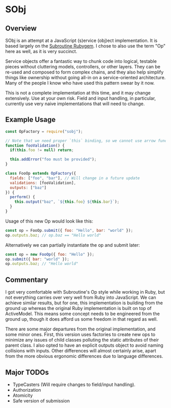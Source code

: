 # SObj

## Overview

SObj is an attempt at a JavaScript (s)ervice (obj)ect implementation. It is based largely on the [Subroutine Rubygem](https://github.com/guideline-tech/subroutine). I chose to also use the term "Op" here as well, as it is very succinct.

Service objects offer a fantastic way to chunk code into logical, testable pieces without cluttering models, controllers, or other layers. They can be re-used and composed to form complex chains, and they also help simplify things like ownership without going all-in on a service-oriented architecture. Many of the people I know who have used this pattern swear by it now.

This is not a complete implementation at this time, and it may change extensively. Use at your own risk. Field and input handling, in particular, currently use very naive implementations that will need to change.

## Example Usage

```javascript
const OpFactory = require("sobj");

// Note that we need proper `this` binding, so we cannot use arrow functions for validations.
function fooValidation() {
  if(this.foo != null) return;

  this.addError("foo must be provided");
}

class FooOp extends OpFactory({
  fields: ["foo", "bar"], // Will change in a future update
  validations: [fooValidation],
  outputs: ["baz"]
}) {
  perform() {
    this.output("baz", `${this.foo} ${this.bar}`);
  }
}

```

Usage of this new Op would look like this:

```javascript
const op = FooOp.submit({ foo: "Hello", bar: "world" });
op.outputs.baz; // op.baz == "Hello world"
```

Alternatively we can partially instantiate the op and submit later:

```javascript
const op = new FooOp({ foo: "Hello" });
op.submit({ bar: "world" });
op.outputs.baz; // "Hello world"
```

## Commentary

I got very comfortable with Subroutine's Op style while working in Ruby, but not everything carries over very well from Ruby into JavaScript. We can achieve similar results, but for one, this implementation is building from the ground up whereas the original Ruby implementation is built on top of ActiveModel. This means some concept needs to be engineered from the ground up, though it does afford us some freedom in that regard as well.

There are some major departures from the original implementation, and some minor ones. First, this version uses factories to create new ops to minimize any issues of child classes polluting the static attributes of their parent class. I also opted to have an explicit outputs object to avoid naming collisions with inputs. Other differences will almost certainly arise, apart from the more obvious ergonomic differences due to language differences.

## Major TODOs

- TypeCasters (Will require changes to field/input handling).
- Authorization
- Atomicity
- Safe version of submission
